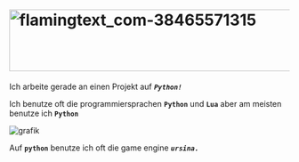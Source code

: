 # <img width="911" height="111" alt="flamingtext_com-38465571315" src="https://github.com/user-attachments/assets/8bcf1091-0e9f-4de1-8293-b5c843da052c" />

Ich arbeite gerade an einen Projekt auf ***`Python!`***

Ich benutze oft die programmiersprachen **`Python`** und **`Lua`** aber am meisten benutze ich **`Python`**

![grafik](https://github.com/user-attachments/assets/10f0c177-90ad-49e4-9efa-3ce8fde0e216)

Auf **`python`** benutze ich oft die game engine ***`ursina.`***
